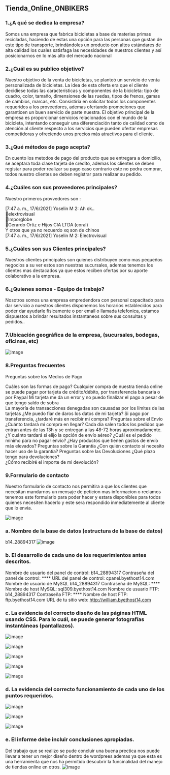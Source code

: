 <h2> Tienda_Online_ONBIKERS</h2>

### 1.¿A qué se dedica la empresa?

Somos una empresa que fabrica bicicletas a base de materias primas recicladas, haciendo
de estas una opción para las personas que gustan de este tipo de transporte, brindándoles un
producto con altos estándares de alta calidad los cuales satisfaga las necesidades de nuestros
clientes y así posicionarnos en lo más alto del mercado nacional

### 2.¿Cuál es su publico objetivo?

Nuestro objetivo de la venta de bicicletas, se planteó un servicio de venta personalizada de
bicicletas. La idea de esta oferta era que el cliente decidiese todas las características y
componentes de la bicicleta: tipo de cuadro, color, tamaño, dimensiones de las ruedas, tipos
de frenos, gamas de cambios, marcas, etc. Consistiría en solicitar todos los componentes
requeridos a los proveedores, ademas  ofertando promociones que garanticen un buen servicio de 
parte nuestra.
El objetivo principal de la empresa es proporcionar servicios relacionados con el mundo de la
bicicleta, intentando conseguir una diferenciación tanto de calidad como de atención al cliente
respecto a los servicios que pueden ofertar empresas competidoras y ofreciendo unos precios
más atractivos para el cliente.

### 3.¿Qué métodos de pago acepta?

En cuento los metodos de pago del producto que se entregara a domicilio, se aceptara toda clase 
tarjeta de credito, ademas los clientes se deben registar para  poder realizar su pago caso 
contrario este no podra comprar, todos nuestro clientes se deben registrar para realizar su pedido.

### 4.¿Cuáles son sus proveedores principales?

Nuestro primeros provvedores son :

[7:47 a. m., 17/6/2021] Yoselin M 2: Ah ok.. </br>
🔹elextrovisual </br>
🔸Imporglobe </br>
🔹Gerardo Ortiz e Hijos CIA LTDA (coral)</br>
Y otros que ya no recuerdo xq son de chinos</br>
[7:47 a. m., 17/6/2021] Yoselin M 2: Electrovisual</br>

### 5.¿Cuáles son sus Clientes principales?

Nuestros clientes principales son quienes distribuyen como mas pequeños negocios a su ver estos son 
nuestras sucursales, ademas tenemos los clientes mas destacados ya que estos reciben ofertas por 
su aporte colaborativo a la empresa.

### 6.¿Quienes somos - Equipo de trabajo?

Nosotros somos una empresa empredendora con personal capacitado para dar servicio a nuestros clientes
disponemos  los horarios  establecidos para poder dar ayudarle fisicamente o por email o llamada telefonica,
estamos  dispuestos a brindar resultados instantaneos sobre sus consultas y pedidos..


### 7.Ubicación geográfica de la empresa, (sucursales, bodegas, oficinas, etc) 

![image](https://user-images.githubusercontent.com/49033606/122700836-a6399280-d211-11eb-8940-f3f155af4500.png)

### 8.Preguntas frecuentes
Preguntas sobre los Medios de Pago

Cuáles son las formas de pago? Cualquier compra de nuestra tienda online se puede pagar por tarjeta de 
crédito/débito, por transferencia bancaria o por Paypal
Mi tarjeta me da un error y no puedo finalizar el pago a pesar de que tengo saldo de sobra  
La mayoría de transacciones denegadas son causadas por los límites de las tarjetas
¿Me puedo fiar de daros los datos de mi tarjeta? 
Si pago por transferencia, ¿tardaré más en recibir mi compra?
Preguntas sobre el Envío
¿Cuánto tardará mi compra en llegar? Cada día salen todos los pedidos que entran antes de las 13h y 
se entregan a las 48-72 horas aproximadamente.
¿Y cuánto tardará si elijo la opción de envío aéreo? 
¿Cuál es el pedido mínimo para no pagar envío? 
¿Hay productos que tienen gastos de envío más elevados? 
Preguntas sobre la Garantía
¿Con quién contacto si necesito hacer uso de la garantía? 
Preguntas sobre las Devoluciones
¿Qué plazo tengo para devoluciones?  
¿Cómo recibiré el importe de mi devolución? 


### 9.Formulario de contacto

Nuestro formulario de contacto nos permitira a que los clientes que necesitan mandarnos un 
mensaje de peticion mas informacion o reclamos tenemos este formulario para poder hacer y 
estara disponibles para todos quienes  necesiten hacerlo y este sera respondido inmediatemente 
al cliente que lo envia.

![image](https://user-images.githubusercontent.com/49033606/122707845-7cd43300-d220-11eb-8378-74a4d1ad4807.png)

### a.	Nombre de la base de datos (estructura de la base de datos)

b14_28894317
![image](https://user-images.githubusercontent.com/49033606/122707241-3a5e2680-d21f-11eb-99c5-4b1071d77f36.png)


### b.	El desarrollo de cada uno de los requerimientos antes descritos. 

Nombre de usuario del panel de control:	b14_28894317
Contraseña del panel de control:	****
URL del panel de control:	cpanel.byethost14.com
Nombre de usuario de MySQL	b14_28894317
Contraseña de MySQL:	****
Nombre de host MySQL:	sql309.byethost14.com
Nombre de usuario FTP:	b14_28894317
Contraseña FTP:	****
Nombre de host FTP:	ftp.byethost14.com
URL de tu sitio web:	http://william.byethost14.com

### c.	La evidencia del correcto diseño de las páginas HTML usando CSS. Para lo cuál, se puede generar fotografías instantáneas (pantallazos). 
![image](https://user-images.githubusercontent.com/49033606/122707695-21a24080-d220-11eb-9a4f-e2b1bedad4d7.png)


![image](https://user-images.githubusercontent.com/49033606/122707725-31ba2000-d220-11eb-87a7-052d8c712101.png)

![image](https://user-images.githubusercontent.com/49033606/122707751-41396900-d220-11eb-9544-ca4c3af30c67.png)

![image](https://user-images.githubusercontent.com/49033606/122707779-4f878500-d220-11eb-9adb-6e6281eb3d98.png)

![image](https://user-images.githubusercontent.com/49033606/122707815-675f0900-d220-11eb-88a0-e401d5c743c8.png)



### d.	La evidencia del correcto funcionamiento de cada uno de los puntos requeridos.

![image](https://user-images.githubusercontent.com/49033606/122707829-71810780-d220-11eb-96a9-3ccf643511f9.png)

![image](https://user-images.githubusercontent.com/49033606/122707993-ba38c080-d220-11eb-9078-e0923973f740.png)

![image](https://user-images.githubusercontent.com/49033606/122708012-c7ee4600-d220-11eb-951b-bb8b4016acd8.png)
### e.	El informe debe incluir conclusiones apropiadas. 

Del trabajo que se realizo se pude concluir  una buena prectica nos puede llevar a tener un mejor diseño dentro de wordprees 
ademas ya que esta es una herramienta que nos ha permitido descubrir la funcinalidad  del manejo de tiendas online en otros.
![image](https://user-images.githubusercontent.com/49033606/122708032-d2104480-d220-11eb-8fe8-97b3fc21e386.png)
